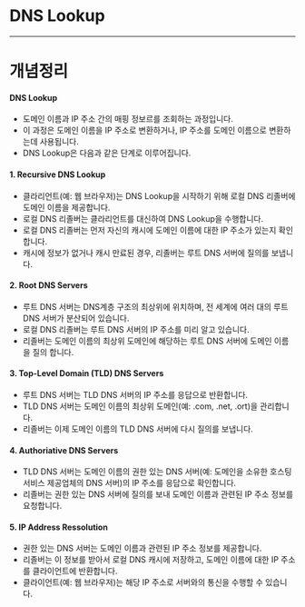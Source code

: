 
# DNS Lookup

---

# 개념정리

#### DNS Lookup
- 도메인 이름과 IP 주소 간의 매핑 정보르를 조회하는 과정입니다.
- 이 과정은 도메인 이름을 IP 주소로 변환하거나, IP 주소를 도메인 이름으로 변환하는데 사용됩니다.
- DNS Lookup은 다음과 같은 단계로 이루어집니다.


#### 1. Recursive DNS Lookup
- 클라리언트(예: 웹 브라우저)는 DNS Lookup을 시작하기 위해 로컬 DNS 리졸버에 도메인 이름을 제공합니다.
- 로컬 DNS 리졸버는 클라리언트를 대신하여 DNS Lookup을 수행합니다.
- 로컬 DNS 리졸버는 먼저 자신의 캐시에 도메인 이름에 대한 IP 주소가 있는지 확인합니다.
- 캐시에 정보가 없거나 캐시 만료된 경우, 리졸버는 루트 DNS 서버에 질의를 보냅니다.

#### 2. Root DNS Servers
- 루트 DNS 서버는 DNS계층 구조의 최상위에 위치하며, 전 세계에 여러 대의 루트 DNS 서버가 분산되어 있습니다.
- 로컬 DNS 리졸버는 루트 DNS 서버의 IP 주소를 미리 알고 있습니다.
- 리졸버는 도메인 이름의 최상위 도메인에 해당하는 루트 DNS 서버에 도메인 이름을 질의 합니다.

#### 3. Top-Level Domain (TLD) DNS Servers
- 루트 DNS 서버는 TLD DNS 서버의 IP 주소를 응답으로 반환합니다.
- TLD DNS 서버는 도메인 이름의 최상위 도메인(예: .com, .net, .ort)을 관리합니다.
- 리졸버는 이제 도메인 이름의 TLD DNS 서버에 다시 질의를 보냅니다.

#### 4. Authoriative DNS Servers
- TLD DNS 서버는 도메인 이름의 권한 있는 DNS 서버(예: 도메인을 소유한 호스팅 서비스 제공업체의 DNS 서버)의
  IP 주소를 응답으로 확인합니다.
- 리졸버는 권한 있는 DNS 서버에 질의를 보내 도메인 이름과 관련된 IP 주소 정보를 요청합니다.

#### 5. IP Address Ressolution
- 권한 있는 DNS 서버는 도메인 이름과 관련된 IP 주소 정보를 제공합니다.
- 리졸버는 이 정보를 받아서 로컬 DNS 캐시에 저장하고, 도메인 이름에 대한 IP 주소를 클라이언트에 반환합니다.
- 클라이언트(예: 웹 브라우저)는 해당 IP 주소로 서버와의 통신을 수행할 수 있습니다.